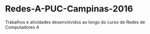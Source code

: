 # Redes-A-PUC-Campinas-2016
Trabalhos e atividades desenvolvidos ao longo do curso de Redes de Computadores A
